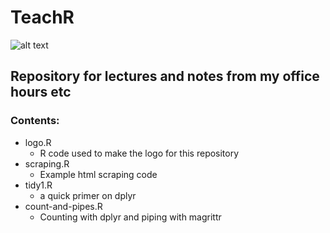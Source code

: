 # TeachR
![alt text](https://imgur.com/gOXtA3f.jpg)
## Repository for lectures and notes from my office hours etc

### Contents:

* logo.R
	* R code used to make the logo for this repository
* scraping.R
	* Example html scraping code
* tidy1.R
	* a quick primer on dplyr
* count-and-pipes.R
	* Counting with dplyr and piping with magrittr 
